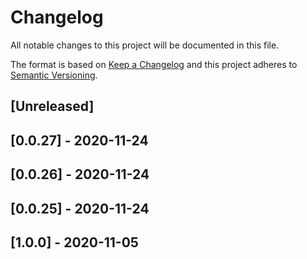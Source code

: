# Changelog

All notable changes to this project will be documented in this file.

The format is based on [Keep a Changelog](http://keepachangelog.com/en/1.0.0/)
and this project adheres to [Semantic Versioning](http://semver.org/spec/v2.0.0.html).

## [Unreleased]

## [0.0.27] - 2020-11-24

## [0.0.26] - 2020-11-24

## [0.0.25] - 2020-11-24

## [1.0.0] - 2020-11-05
